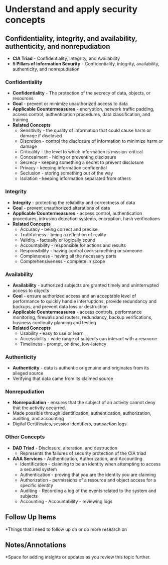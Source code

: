# Understand and apply security concepts
## Confidentiality, integrity, and availability, authenticity, and nonrepudiation 
- **CIA Triad** - Confidentiality, Integrity, and Availability
- **5 Pillars of Information Security** - Confidentiality, integrity,  availability, authenticity, and nonrepudiation
### Confidentiality
- **Confidentiality** - The protection of the secrecy of data, objects, or resources
- **Goal** - prevent or minimize unauthorized access to data
- **Applicable Countermeasures** - encryption, network traffic padding, access control, authentication procedures, data classification, and training
- **Related Concepts**
	- Sensitivity - the quality of information that could cause harm or damage if disclosed
	- Discretion - control the disclosure of information to minimize harm or damage
	- Criticality - the level to which information is mission-critical
	- Concealment - hiding or preventing disclosure
	- Secrecy - keeping something a secret to prevent disclosure
	- Privacy - keeping information confidential
	- Seclusion - storing something out of the way
	- Isolation - keeping information separated from others
### Integrity
- **Integrity** - protecting the reliability and correctness of data
- **Goal** - prevent unauthorized alterations of data
- **Applicable Countermeasures** - access control, authentication procedures, intrusion detection systems, encryption, hash verifications
- **Related Concepts**
	- Accuracy - being correct and precise
	- Truthfulness - being a reflection of reality
	- Validity - factually or logically sound
	- Accountability - responsible for actions and results
	- Responsibility - having control over something or someone
	- Completeness - having all the necessary parts
	- Comprehensiveness - complete in scope
### Availability
- **Availability** - authorized subjects are granted timely and uninterrupted access to objects
- **Goal** - ensure authorized access and an acceptable level of performance to quickly handle interruptions, provide redundancy and backups, and prevent data loss or destruction
- **Applicable Countermeasures** - access controls, performance monitoring, firewalls and routers, redundancy, backup verifications, business continuity planning and testing
- **Related Concepts**
	- Usability - easy to use or learn
	- Accessibility - wide range of subjects can interact with a resource
	- Timeliness - prompt, on time, low-latency
### Authenticity
- **Authenticity** - data is authentic or genuine and originates from its alleged source
- Verifying that data came from its claimed source
### Nonrepudiation
- **Nonrepudiation** - ensures that the subject of an activity cannot deny that the activity occurred.
- Made possible through identification, authentication, authorization, auditing, and accounting
- Digital Certificates, session identifiers, transaction logs

### Other Concepts
- **DAD Triad** - Disclosure, alteration, and destruction
	- Represents the failures of security protection of the CIA triad
- **AAA Services** - Authentication, Authorization, and Accounting
	- Identification - claiming to be an identity when attempting to access a secured system
	- Authentication - proving that you are the identity you are claiming
	- Authorization - permissions of a resource and object access for a specific identity
	- Auditing - Recording a log of the events related to the system and subjects
	- Accounting - Accountability - reviewing logs 



## Follow Up Items
*Things that I need to follow up on or do more research on

## Notes/Annotations
*Space for adding insights or updates as you review this topic further.
